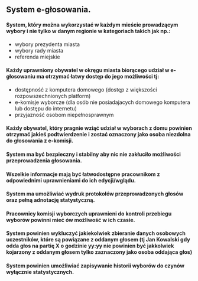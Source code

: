 ﻿## System e-głosowania.

#### System, który można wykorzystać w każdym mieście prowadzącym wybory i nie tylko w danym regionie w kategoriach takich jak np.:
- wybory prezydenta miasta
- wybory rady miasta
- referenda miejskie

#### Każdy uprawniony obywatel w okręgu miasta biorącego udział w e-głosowaniu ma otrzymać łatwy dostęp do jego możliwości tj:
- dostępność z komputera domowego (dostęp z większości rozpowszechnionych platform)
- e-komisje wyborcze (dla osób nie posiadajacych domowego komputera lub dostępu do internetu)
- przyjazność osobom niepełnosprawnym

#### Każdy obywatel, który pragnie wziąć udział w wyborach z domu powinien otrzymać jakieś podtwierdzenie i zostać oznaczony jako osoba niezdolna do głosowania z e-komisji.

#### System ma być bezpieczny i stabilny aby nic nie zakłuciło możliwości przeprowadzenia głosowania.

#### Wszelkie informacje mają być łatwodostępne pracownikom z odpowiednimi uprawnieniami do ich edycji/wglądu.

#### System ma umożliwiać wydruk protokołów przeprowadzonych głosów oraz pełną adnotację statystyczną.

#### Pracownicy komisji wyborczych uprawnieni do kontroli przebiegu wyborów powinni mieć ów możliwość w ich czasie.

#### System powinien wykluczyć jakiekolwiek zbieranie danych osobowych uczestników, które są powiązane z oddanym głosem (tj Jan Kowalski gdy odda głos na partię X o godzinie yy:yy nie powinien być jakkolwiek kojarzony z oddanym głosem tylko zaznaczony jako osoba oddająca głos)

#### System powinien umożliwiać zapisywanie historii wyborów do czynów wyłącznie statystycznych.
